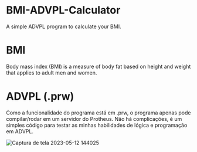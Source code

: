 # BMI-ADVPL-Calculator
A simple ADVPL program to calculate your BMI.

# BMI
Body mass index (BMI) is a measure of body fat based on height and weight that applies to adult men and women.

# ADVPL (.prw)
Como a funcionalidade do programa está em .prw, o programa apenas pode compilar/rodar em um servidor do Protheus. Não há complicações, é um simples código para testar as minhas habilidades de lógica e programação em ADVPL.


![Captura de tela 2023-05-12 144025](https://github.com/zoobatop/BMI-ADVPL-Calculator/assets/110500489/40482e77-1ee9-4690-8efa-a773bde159e0)



